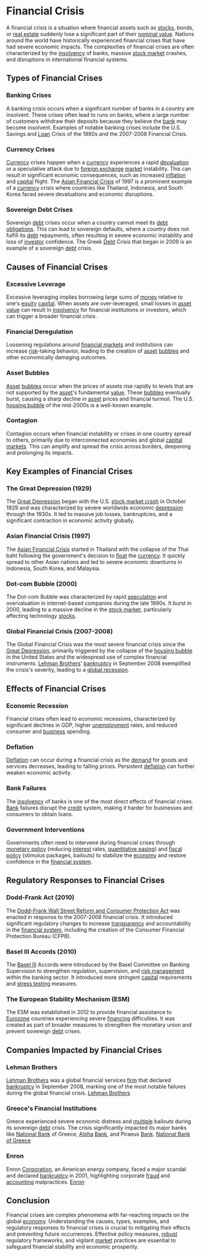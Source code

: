 # Financial Crisis

A financial crisis is a situation where financial assets such as [stocks](../s/stock.md), bonds, or [real estate](../r/real_estate.md) suddenly lose a significant part of their [nominal value](../n/nominal_value.md). Nations around the world have historically experienced financial crises that have had severe economic impacts. The complexities of financial crises are often characterized by the [insolvency](../i/insolvency.md) of banks, massive [stock market](../s/stock_market.md) crashes, and disruptions in international financial systems.

## Types of Financial Crises

### Banking Crises
A banking crisis occurs when a significant number of banks in a country are insolvent. These crises often lead to runs on banks, where a large number of customers withdraw their deposits because they believe the [bank](../b/bank.md) may become insolvent. Examples of notable banking crises include the U.S. Savings and [Loan](../l/loan.md) Crisis of the 1980s and the 2007-2008 Financial Crisis.

### Currency Crises
[Currency](../c/currency.md) crises happen when a [currency](../c/currency.md) experiences a rapid [devaluation](../d/devaluation.md) or a speculative attack due to [foreign exchange](../f/foreign_exchange.md) [market](../m/market.md) instability. This can result in significant economic consequences, such as increased [inflation](../i/inflation.md) and [capital](../c/capital.md) flight. The [Asian Financial Crisis](../a/asian_financial_crisis.md) of 1997 is a prominent example of a [currency](../c/currency.md) crisis where countries like Thailand, Indonesia, and South Korea faced severe devaluations and economic disruptions.

### Sovereign Debt Crises
Sovereign [debt](../d/debt.md) crises occur when a country cannot meet its [debt](../d/debt.md) [obligations](../o/obligation.md). This can lead to sovereign defaults, where a country does not fulfill its [debt](../d/debt.md) repayments, often resulting in severe economic instability and loss of [investor](../i/investor.md) confidence. The Greek [Debt](../d/debt.md) Crisis that began in 2009 is an example of a sovereign [debt](../d/debt.md) crisis.

## Causes of Financial Crises

### Excessive Leverage
Excessive leveraging implies borrowing large sums of [money](../m/money.md) relative to one's [equity](../e/equity.md) [capital](../c/capital.md). When assets are over-leveraged, small losses in [asset](../a/asset.md) [value](../v/value.md) can result in [insolvency](../i/insolvency.md) for financial institutions or investors, which can trigger a broader financial crisis.

### Financial Deregulation
Loosening regulations around [financial markets](../f/financial_market.md) and institutions can increase [risk](../r/risk.md)-taking behavior, leading to the creation of [asset](../a/asset.md) [bubbles](../b/bubble.md) and other economically damaging outcomes.

### Asset Bubbles
[Asset](../a/asset.md) [bubbles](../b/bubble.md) occur when the prices of assets rise rapidly to levels that are not supported by the [asset](../a/asset.md)'s fundamental [value](../v/value.md). These [bubbles](../b/bubble.md) eventually burst, causing a sharp decline in [asset](../a/asset.md) prices and financial turmoil. The U.S. [housing bubble](../h/housing_bubble.md) of the mid-2000s is a well-known example.

### Contagion
Contagion occurs when financial instability or crises in one country spread to others, primarily due to interconnected economies and global [capital markets](../c/capital_markets.md). This can amplify and spread the crisis across borders, deepening and prolonging its impacts.

## Key Examples of Financial Crises

### The Great Depression (1929)
The [Great Depression](../g/great_depression.md) began with the U.S. [stock market crash](../s/stock_market_crash.md) in October 1929 and was characterized by severe worldwide economic [depression](../d/depression.md) through the 1930s. It led to massive job losses, bankruptcies, and a significant contraction in economic activity globally.

### Asian Financial Crisis (1997)
The [Asian Financial Crisis](../a/asian_financial_crisis.md) started in Thailand with the collapse of the Thai baht following the government's decision to [float](../f/float.md) the [currency](../c/currency.md). It quickly spread to other Asian nations and led to severe economic downturns in Indonesia, South Korea, and Malaysia.

### Dot-com Bubble (2000)
The Dot-com Bubble was characterized by rapid [speculation](../s/speculation.md) and overvaluation in internet-based companies during the late 1990s. It burst in 2000, leading to a massive decline in the [stock market](../s/stock_market.md), particularly affecting technology [stocks](../s/stock.md).

### Global Financial Crisis (2007-2008)
The Global Financial Crisis was the most severe financial crisis since the [Great Depression](../g/great_depression.md), primarily triggered by the collapse of the [housing bubble](../h/housing_bubble.md) in the United States and the widespread use of complex financial instruments. [Lehman Brothers](../l/lehman_brothers.md)' [bankruptcy](../b/bankruptcy.md) in September 2008 exemplified the crisis's severity, leading to a [global recession](../g/global_recession.md).

## Effects of Financial Crises

### Economic Recession
Financial crises often lead to economic recessions, characterized by significant declines in GDP, higher [unemployment](../u/unemployment.md) rates, and reduced consumer and [business](../b/business.md) spending.

### Deflation
[Deflation](../d/deflation.md) can occur during a financial crisis as the [demand](../d/demand.md) for goods and services decreases, leading to falling prices. Persistent [deflation](../d/deflation.md) can further weaken economic activity.

### Bank Failures
The [insolvency](../i/insolvency.md) of banks is one of the most direct effects of financial crises. [Bank](../b/bank.md) failures disrupt the [credit](../c/credit.md) system, making it harder for businesses and consumers to obtain loans.

### Government Interventions
Governments often need to intervene during financial crises through [monetary policy](../m/monetary_policy.md) (reducing [interest](../i/interest.md) rates, [quantitative easing](../q/quantitative_easing.md)) and [fiscal policy](../f/fiscal_policy.md) (stimulus packages, bailouts) to stabilize the [economy](../e/economy.md) and restore confidence in the [financial system](../f/financial_system.md).

## Regulatory Responses to Financial Crises

### Dodd-Frank Act (2010)
The [Dodd-Frank Wall Street Reform and Consumer Protection Act](../d/dodd-frank_wall_street_reform_and_consumer_protection_act.md) was enacted in response to the 2007-2008 financial crisis. It introduced significant regulatory changes to increase [transparency](../t/transparency.md) and accountability in the [financial system](../f/financial_system.md), including the creation of the Consumer Financial Protection Bureau (CFPB).

### Basel III Accords (2010)
The [Basel III](../b/basel_iii.md) Accords were introduced by the Basel Committee on Banking Supervision to strengthen regulation, supervision, and [risk management](../r/risk_management.md) within the banking sector. It introduced more stringent [capital](../c/capital.md) requirements and [stress testing](../s/stress_testing.md) measures.

### The European Stability Mechanism (ESM)
The ESM was established in 2012 to provide financial assistance to [Eurozone](../e/eurozone.md) countries experiencing severe [financing](../f/financing.md) difficulties. It was created as part of broader measures to strengthen the monetary union and prevent sovereign [debt](../d/debt.md) crises.

## Companies Impacted by Financial Crises

### Lehman Brothers
[Lehman Brothers](../l/lehman_brothers.md) was a global financial services [firm](../f/firm.md) that declared [bankruptcy](../b/bankruptcy.md) in September 2008, marking one of the most notable failures during the global financial crisis. [Lehman Brothers](https://www.britannica.com/topic/Lehman-Brothers-Bank)

### Greece's Financial Institutions
Greece experienced severe economic distress and [multiple](../m/multiple.md) bailouts during its sovereign [debt](../d/debt.md) crisis. The crisis significantly impacted its major banks like [National Bank](../n/national_bank.md) of Greece, [Alpha](../a/alpha.md) [Bank](../b/bank.md), and Piraeus [Bank](../b/bank.md). [National Bank of Greece](https://www.nbg.gr/en)

### Enron
Enron [Corporation](../c/corporation.md), an American energy company, faced a major scandal and declared [bankruptcy](../b/bankruptcy.md) in 2001, highlighting corporate [fraud](../f/fraud.md) and [accounting](../a/accounting.md) malpractices. [Enron](https://www.investopedia.com/terms/e/enron.asp)

## Conclusion

Financial crises are complex phenomena with far-reaching impacts on the global [economy](../e/economy.md). Understanding the causes, types, examples, and regulatory responses to financial crises is crucial to mitigating their effects and preventing future occurrences. Effective policy measures, [robust](../r/robust.md) regulatory frameworks, and vigilant [market](../m/market.md) practices are essential to safeguard financial stability and economic prosperity.
